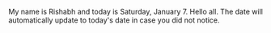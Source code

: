 My name is Rishabh and today is Saturday, January 7. Hello all. The date will automatically update to today's date in case you did not notice.
